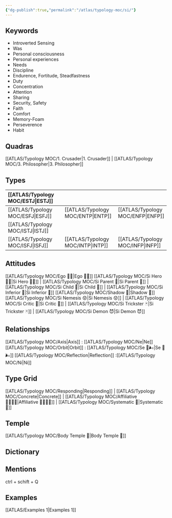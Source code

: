 ```yaml
---
{"dg-publish":true,"permalink":"/atlas/typology-moc/si/"}
---
```



## Keywords
- Introverted Sensing
- Was
- Personal consciousness
- Personal experiences
- Needs
- Discipline
- Endurence, Fortitude, Steadfastness
- Duty
- Concentration
- Attention
- Sharing
- Security, Safety
- Faith
- Comfort
- Memory-Foam
- Perseverence
- Habit  

## Quadras
[[ATLAS/Typology MOC/1. Crusader\|1. Crusader]] | [[ATLAS/Typology MOC/3. Philosopher\|3. Philosopher]] 

## Types 

| [[ATLAS/Typology MOC/ESTJ\|ESTJ]]&nbsp; | |   | |
|:---------------|:-----------|:---------------|:---------------|
| [[ATLAS/Typology MOC/ESFJ\|ESFJ]]       |  | [[ATLAS/Typology MOC/ENTP\|ENTP]]&nbsp; | [[ATLAS/Typology MOC/ENFP\|ENFP]]       |
| [[ATLAS/Typology MOC/ISTJ\|ISTJ]]       |  |   |    |
| [[ATLAS/Typology MOC/ISFJ\|ISFJ]]&nbsp; |  |  [[ATLAS/Typology MOC/INTP\|INTP]]      | [[ATLAS/Typology MOC/INFP\|INFP]]       |  

## Attitudes
[[ATLAS/Typology MOC/Ego 🙋‍♂️\|Ego 🙋‍♂️]]
[[ATLAS/Typology MOC/Si Hero 🦸‍♂️\|Si Hero 🦸‍♂️]] | [[ATLAS/Typology MOC/Si Parent 🤰\|Si Parent 🤰]] | [[ATLAS/Typology MOC/Si Child 🧒\|Si Child 🧒]] | [[ATLAS/Typology MOC/Si Inferior 👶\|Si Inferior 👶]]
[[ATLAS/Typology MOC/Shadow 👤\|Shadow 👤]] 
[[ATLAS/Typology MOC/Si Nemesis 😟\|Si Nemesis 😟]] | [[ATLAS/Typology MOC/Si Critic 👵\|Si Critic 👵]] | [[ATLAS/Typology MOC/Si Trickster 🃏\|Si Trickster 🃏]] | [[ATLAS/Typology MOC/Si Demon 😈\|Si Demon 😈]]

## Relationships 
[[ATLAS/Typology MOC/Axis\|Axis]] : [[ATLAS/Typology MOC/Ne\|Ne]]
[[ATLAS/Typology MOC/Orbit\|Orbit]] : [[ATLAS/Typology MOC/Se 💨🌬️\|Se 💨🌬️]]
[[ATLAS/Typology MOC/Reflection\|Reflection]]  :[[ATLAS/Typology MOC/Ni\|Ni]] 

## Type Grid 
[[ATLAS/Typology MOC/Responding\|Responding]] | [[ATLAS/Typology MOC/Concrete\|Concrete]] | [[ATLAS/Typology MOC/Affiliative 👨‍👩‍👧‍👦\|Affiliative 👨‍👩‍👧‍👦]] | [[ATLAS/Typology MOC/Systematic 🔧\|Systematic 🔧]] 

## Temple 
[[ATLAS/Typology MOC/Body Temple 🌳\|Body Temple 🌳]]

## Dictionary


## Mentions 
ctrl + schift + Q

## Examples 
[[ATLAS/Examples 1\|Examples 1]] 
